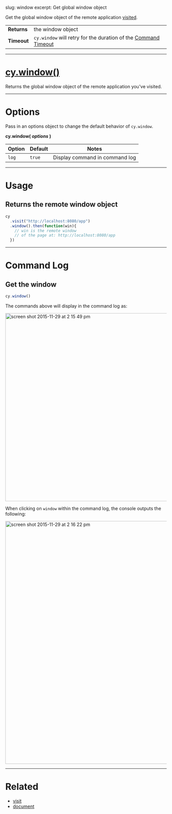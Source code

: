 slug: window
excerpt: Get global window object

Get the global window object of the remote application [visited](https://on.cypress.io/api/visit).

| | |
|--- | --- |
| **Returns** | the window object |
| **Timeout** | `cy.window` will retry for the duration of the [Command Timeout](https://on.cypress.io/guides/configuration#section-global-options) |

***

# [cy.window()](#section-usage)

Returns the global window object of the remote application you've visited.

***

# Options

Pass in an options object to change the default behavior of `cy.window`.

**cy.window( *options* )**

Option | Default | Notes
--- | --- | ---
`log` | `true` | Display command in command log

***

# Usage

## Returns the remote window object

```javascript
cy
  .visit("http://localhost:8080/app")
  .window().then(function(win){
    // win is the remote window
    // of the page at: http://localhost:8080/app
  })
```

***

# Command Log

## Get the window

```javascript
cy.window()
```

The commands above will display in the command log as:

<img width="587" alt="screen shot 2015-11-29 at 2 15 49 pm" src="https://cloud.githubusercontent.com/assets/1271364/11459397/ced0a6de-96a3-11e5-93b4-9abd9ffabd98.png">

When clicking on `window` within the command log, the console outputs the following:

<img width="758" alt="screen shot 2015-11-29 at 2 16 22 pm" src="https://cloud.githubusercontent.com/assets/1271364/11459398/d0e6f4be-96a3-11e5-8583-69dcffef9cd3.png">

***

# Related

- [visit](https://on.cypress.io/api/visit)
- [document](https://on.cypress.io/api/document)
